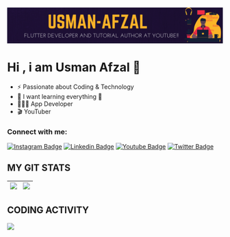 <a href="https://twitter.com/Usmanafzal854"><img align="center" src="https://github.com/UsmanAfzal8/UsmanAfzal8/blob/main/Background1.png"/></a>
# Hi , i am Usman Afzal 👋
- ⚡️ Passionate about Coding & Technology
- 🌱 I want learning everything 🤣
- 👨🏻‍💻 App Developer
- 🎬 YouTuber  

 ### Connect with me:
[![Instagram Badge](https://img.shields.io/badge/-UsmanAfzal-blueviolet?style=plastic-square&logo=instagram&logoColor=white&link=https://www.instagram.com/usmanafzal854/)](https://www.instagram.com/usmanafzal854)
[![Linkedin Badge](https://img.shields.io/badge/-UsmanAfzal-blue?style=plastic-square&logo=Linkedin&logoColor=white&link=https://www.linkedin.com/in/usmanafzal8/)](https://www.linkedin.com/in/usmanafzal8/)
[![Youtube Badge](https://img.shields.io/badge/-codingisfun-red?style=plastic-square&logo=youtube&logoColor=white&link=https://www.youtube.com/channel/UCMzrh4tBgGjXdC9Et4ML0Hw)](https://www.youtube.com/channel/UCMzrh4tBgGjXdC9Et4ML0Hw)
[![Twitter Badge](https://img.shields.io/badge/-UsmanAfzal-blue?style=plastic-square&logo=twitter&logoColor=white&link=https://twitter.com/Usmanafzal854)](https://twitter.com/Usmanafzal854)

## MY GIT STATS
<img src="https://github-readme-stats.vercel.app/api?username=UsmanAfzal8&&show_icons=true&count_private=true&theme=radical"/>|<img src="https://github-readme-streak-stats.herokuapp.com/?user=UsmanAfzal8&theme=radical"/>|
|---|---|
## CODING ACTIVITY
<p>
  <img src="https://github-readme-stats.vercel.app/api/wakatime?username=asril468&layout=compact&theme=chartreuse-dark&hide_border=true" />
</p>
